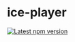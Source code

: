 # ice-player

[![Latest npm version](https://img.shields.io/npm/v/react-player.svg)](https://www.npmjs.com/package/react-player)
